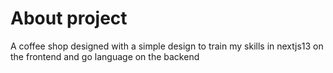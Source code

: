 # About project
A coffee shop designed with a simple design to train my skills in nextjs13 on the frontend and go language on the backend